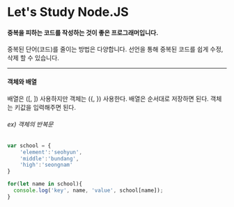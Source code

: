 # Let's Study Node.JS

#### 중복을 피하는 코드를 작성하는 것이 좋은 프로그래머입니다.
중복된 단어(코드)를 줄이는 방법은 다양합니다. 선언을 통해 중복된 코드를  쉽게 수정, 삭제 할 수 있습니다.

-----------

#### 객체와 배열
배열은 ([, ]) 사용하지만 객체는 ({, }) 사용한다.
배열은 순서대로 저장하면 된다. 객체는 키값을 입력해주면 된다.

###### ex) 객체의 반복문
```javascript
var school = {
    'element':'seohyun',
    'middle':'bundang',
    'high':'seongnam'
}

for(let name in school){
  console.log('key', name, 'value', school[name]);
}
```

